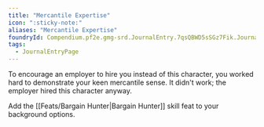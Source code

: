 ```yaml
---
title: "Mercantile Expertise"
icon: ":sticky-note:"
aliases: "Mercantile Expertise"
foundryId: Compendium.pf2e.gmg-srd.JournalEntry.7qsQBWD5sSGz7Fik.JournalEntryPage.D3KSC91MI2RsjYC0
tags:
  - JournalEntryPage
---
```

To encourage an employer to hire you instead of this character, you worked hard to demonstrate your keen mercantile sense. It didn't work; the employer hired this character anyway.

Add the [[Feats/Bargain Hunter|Bargain Hunter]] skill feat to your background options.